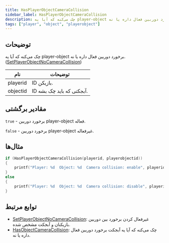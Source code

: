 ```yaml
---
title: HasPlayerObjectCameraCollision
sidebar_label: HasPlayerObjectCameraCollision
description: چک می‌کنه که آیا یه player-object برخورد دوربین فعال داره یا نه. (SetPlayerObjectNoCameraCollision)
tags: ["player", "object", "playerobject"]
---
```


<VersionWarn version='omp v1.1.0.2612' />

## توضیحات

چک می‌کنه که آیا یه player-object برخورد دوربین فعال داره یا نه. ([SetPlayerObjectNoCameraCollision](SetPlayerObjectNoCameraCollision))

| نام      | توضیحات                         |
|----------|--------------------------------|
| playerid | ID بازیکن.                       |
| objectid | ID آبجکتی که باید چک بشه.       |

## مقادیر برگشتی

`true` - برخورد دوربین player-object فعاله.

`false` - برخورد دوربین player-object غیرفعاله.

## مثال‌ها

```c
if (HasPlayerObjectCameraCollision(playerid, playerobjectid))
{
    printf("Player: %d  Object: %d  Camera collision: enable", playerid, playerobjectid);
}
else
{
    printf("Player: %d  Object: %d  Camera collision: disable", playerid, playerobjectid);
}
```

## توابع مرتبط

- [SetPlayerObjectNoCameraCollision](SetPlayerObjectNoCameraCollision): غیرفعال کردن برخورد بین دوربین بازیکنان و آبجکت مشخص شده.
- [HasObjectCameraCollision](HasObjectCameraCollision): چک می‌کنه که آیا یه آبجکت برخورد دوربین فعال داره یا نه.